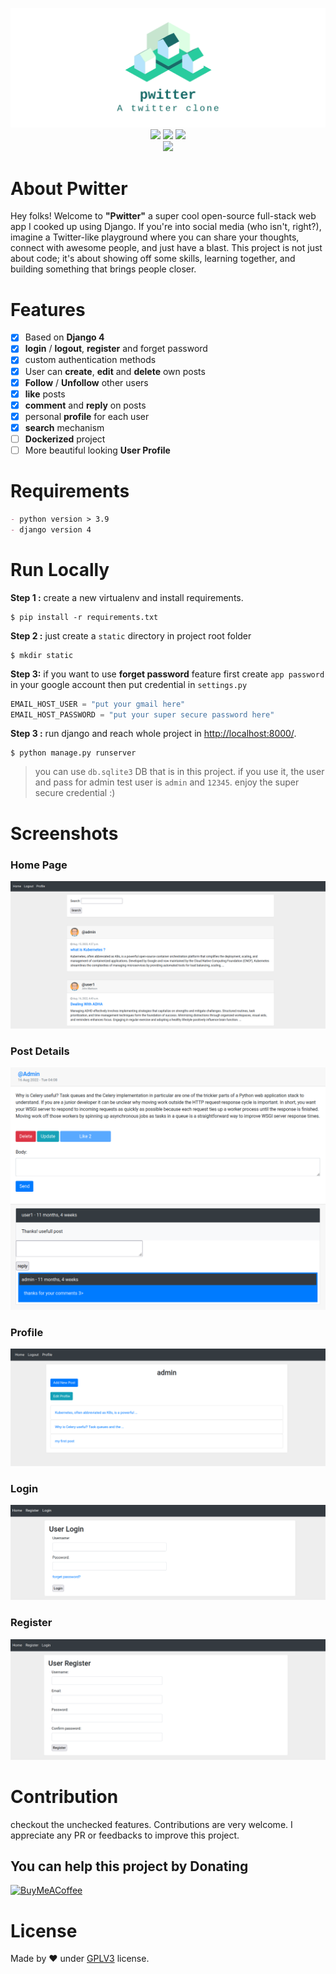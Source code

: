 <p align="center">
  <img src="icon.png"><br/>

  <img src="https://img.shields.io/badge/django-%23092E20.svg?style=for-the-badge&logo=django&logoColor=white">
  <img src="https://img.shields.io/badge/python-3670A0?style=for-the-badge&logo=python&logoColor=ffdd54">
  <img src="https://img.shields.io/badge/bootstrap-%23563D7C.svg?style=for-the-badge&logo=bootstrap&logoColor=white"><br/>
  <img src="https://badges.frapsoft.com/os/v3/open-source.svg?v=103"><br/>
</p>

# About Pwitter

Hey folks! Welcome to **"Pwitter"**  a super cool open-source full-stack web app I cooked up using
Django. If you're into social media (who isn't, right?), imagine a Twitter-like playground where you can share your
thoughts, connect with awesome people, and just have a blast. This project is not just about code; it's about showing
off some skills, learning together, and building something that brings people closer.

# Features

- [x] Based on **Django 4**
- [x] **login** / **logout**, **register** and forget password
- [x] custom authentication methods
- [x] User can **create**, **edit** and **delete** own posts
- [x] **Follow** / **Unfollow** other users
- [x] **like** posts
- [x] **comment** and **reply** on posts
- [x] personal **profile** for each user
- [x] **search** mechanism
- [ ] **Dockerized** project
- [ ] More beautiful looking **User Profile**

# Requirements

```markdown
- python version > 3.9
- django version 4
```

# Run Locally

**Step 1 :** create a new virtualenv and install requirements.

```shell
$ pip install -r requirements.txt
```

**Step 2 :** just create a `static` directory in project root folder

```shell
$ mkdir static
```

**Step 3:** if you want to use **forget password** feature first create `app password` in your google account then put
credential in `settings.py`
```python
EMAIL_HOST_USER = "put your gmail here"
EMAIL_HOST_PASSWORD = "put your super secure password here"
```

**Step 3 :** run django and reach whole project in [http://localhost:8000/](http://localhost:8000/).

```shell
$ python manage.py runserver
```

> you can use `db.sqlite3` DB that is in this project. if you use it, the user and pass for admin test user
> is `admin` and `12345`. enjoy the super secure credential :)

# Screenshots

### Home Page

![home](screenshot/home.png)

### Post Details

![post](screenshot/post.png)

### Profile

![profile](screenshot/profile.png)

### Login

![login](screenshot/login.png)

### Register

![register](screenshot/register.png)

# Contribution

checkout the unchecked features. Contributions are very welcome. I appreciate any PR or feedbacks to improve this project.

## You can help this project by Donating
[![BuyMeACoffee](https://img.shields.io/badge/Buy%20Me%20a%20Coffee-ffdd00?style=for-the-badge&logo=buy-me-a-coffee&logoColor=black)](https://buymeacoffee.com/promethe) 

# License

Made by ❤️ under [GPLV3](https://choosealicense.com/licenses/agpl-3.0/) license.
